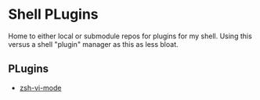 # Shell PLugins
Home to either local or submodule repos for plugins for my shell. Using this versus a shell "plugin" manager as this as less bloat.

## PLugins
- [zsh-vi-mode](https://github.com/jeffreytse/zsh-vi-mode)
